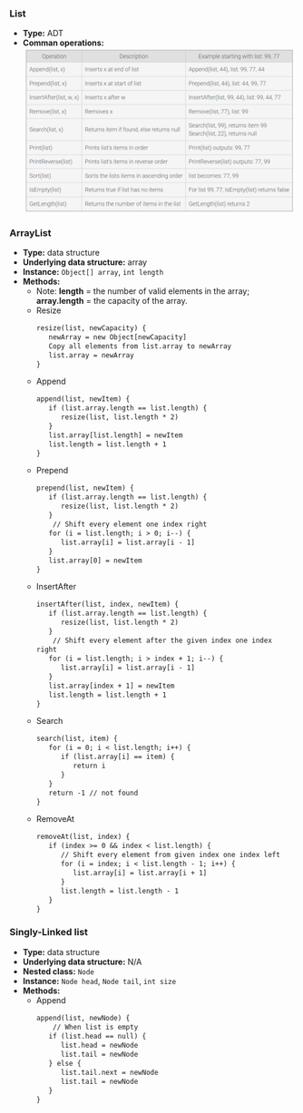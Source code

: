 ### List
- **Type:** ADT
- **Comman operations:**  
![image](images/List1.png)

### ArrayList
- **Type:** data structure
- **Underlying data structure:** array
- **Instance:** `Object[] array`, `int length`
- **Methods:**
  - Note: **length** = the number of valid elements in the array; **array.length** = the capacity of the array.
  - Resize
    ```
    resize(list, newCapacity) {
       newArray = new Object[newCapacity]
       Copy all elements from list.array to newArray
       list.array = newArray
    }
    ```
  - Append
    ```
    append(list, newItem) {
       if (list.array.length == list.length) {
          resize(list, list.length * 2)
       }
       list.array[list.length] = newItem
       list.length = list.length + 1
    }
    ```
  - Prepend
    ```
    prepend(list, newItem) {
       if (list.array.length == list.length) {
          resize(list, list.length * 2)
       }
        // Shift every element one index right
       for (i = list.length; i > 0; i--) {
          list.array[i] = list.array[i - 1]
       }
       list.array[0] = newItem
    }
    ```
  - InsertAfter
    ```
    insertAfter(list, index, newItem) {
       if (list.array.length == list.length) {
          resize(list, list.length * 2)
       }
        // Shift every element after the given index one index right
       for (i = list.length; i > index + 1; i--) {
          list.array[i] = list.array[i - 1]
       }
       list.array[index + 1] = newItem
       list.length = list.length + 1
    }
    ```
  - Search
    ```
    search(list, item) {
       for (i = 0; i < list.length; i++) {
          if (list.array[i] == item) {
             return i
          }
       }
       return -1 // not found
    }
    ```
  - RemoveAt
    ```
    removeAt(list, index) {
       if (index >= 0 && index < list.length) {
          // Shift every element from given index one index left
          for (i = index; i < list.length - 1; i++) {
             list.array[i] = list.array[i + 1]
          }
          list.length = list.length - 1
       }
    }
    ```

### Singly-Linked list
- **Type:** data structure
- **Underlying data structure:** N/A
- **Nested class:** `Node`
- **Instance:** `Node head`, `Node tail`, `int size`
- **Methods:**
    - Append
      ```
      append(list, newNode) {
          // When list is empty
         if (list.head == null) {
            list.head = newNode
            list.tail = newNode
         } else {
            list.tail.next = newNode
            list.tail = newNode
         }
      }
      ```

